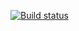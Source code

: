 [![Build status](https://ci.appveyor.com/api/projects/status/xs20nq9hgj21uisr?svg=true)](https://ci.appveyor.com/project/troffimovka/Avto-3-Selenium)